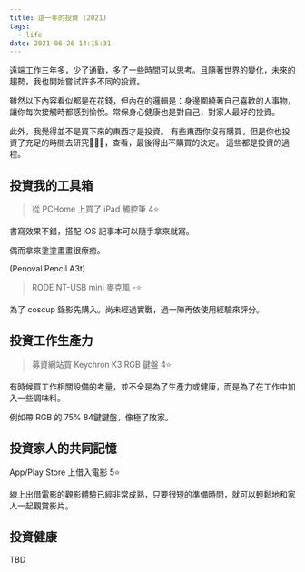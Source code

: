 ```yaml
---
title: 這一年的投資 (2021)
tags:
  - life
date: 2021-06-26 14:15:31
---
```


遠端工作三年多，少了通勤，多了一些時間可以思考。且隨著世界的變化，未來的趨勢，我也開始嘗試許多不同的投資。

雖然以下內容看似都是在花錢，但內在的邏輯是：身邊圍繞著自己喜歡的人事物，讓你每次接觸時都感到愉悅。常保身心健康也是對自己，對家人最好的投資。

此外，我覺得並不是買下來的東西才是投資。
有些東西你沒有購買，但是你也投資了充足的時間去研究，查看，最後得出不購買的決定。
這些都是投資的過程。

<!-- truncate -->

## 投資我的工具箱

> 從 PCHome 上買了 iPad 觸控筆 4⭐️

書寫效果不錯，搭配 iOS 記事本可以隨手拿來就寫。

偶而拿來塗塗畫畫很療癒。

(Penoval Pencil A3t)

> RODE NT-USB mini 麥克風 -⭐️

為了 coscup 錄影先購入。尚未經過實戰，過一陣再依使用經驗來評分。

## 投資工作生產力

> 募資網站買 Keychron K3 RGB 鍵盤 4⭐️

有時候買工作相關設備的考量，並不全是為了生產力或健康，而是為了在工作中加入一些調味料。

例如帶 RGB 的 75% 84鍵鍵盤，像極了敗家。

## 投資家人的共同記憶

App/Play Store 上借入電影 5⭐️

線上出借電影的觀影體驗已經非常成熟，只要很短的準備時間，就可以輕鬆地和家人一起觀賞影片。

## 投資健康

TBD
